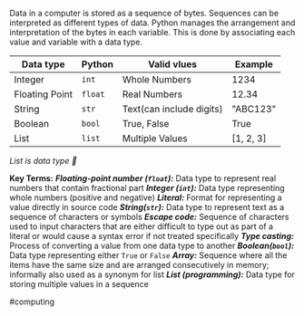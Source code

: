 Data in a computer is stored as a sequence of bytes. Sequences can be interpreted as different types of data. Python manages the arrangement and interpretation of the bytes in each variable. This is done by associating each value and variable with a data type.

| Data type      | Python  | Valid vlues              | Example   |
| -------------- | ------- | ------------------------ | --------- |
| Integer        | `int`   | Whole Numbers            | 1234      |
| Floating Point | `float` | Real Numbers             | 12.34     |
| String         | `str`   | Text(can include digits) | "ABC123"  |
| Boolean        | `bool`  | True, False              | True      |
| List           | `list`  | Multiple Values          | [1, 2, 3] |               |         |                          |           |
*List is data type 🤔*

**Key Terms:**
***Floating-point number (`float`):*** Data type to represent real numbers that contain fractional part
***Integer (`int`):*** Data type representing whole numbers (positive and negative)
***Literal:*** Format for representing a value directly in source code
***String(`str`):*** Data type to represent text as a sequence of characters or symbols
***Escape code:*** Sequence of characters used to input characters that are either difficult to type out as part of a literal or would cause a syntax error if not treated specifically
***Type casting:*** Process of converting a value from one data type to another
***Boolean(`bool`):*** Data type representing either `True` or `False`
***Array:*** Sequence where all the items have the same size and are arranged consecutively in memory; informally also used as a synonym for list
***List (programming):*** Data type for storing multiple values in a sequence

#computing 